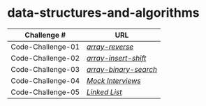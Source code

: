 # data-structures-and-algorithms

| **Challenge #** |                             **URL**                          |
| --------------- | -------------------------------------------------------------|
|Code-Challenge-01|*[array-reverse](./array-reverse/read-me-array-reverse.md)*|
|Code-Challenge-02|*[array-insert-shift](./array-insert-shift/read-me-array-insert-shift.md)*|
|Code-Challenge-03|*[array-binary-search](./array-binary-search/read-me-array-binary-search.md)*|
|Code-Challenge-04|*[Mock Interviews](./Mock-Interviews/mock-interviews.md)*|
|Code-Challenge-05|*[Linked List](./linked-list/read-me-linked-list.md)*|